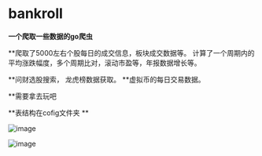 # bankroll

**一个爬取一些数据的go爬虫**

**爬取了5000左右个股每日的成交信息，板块成交数据等。
计算了一个周期内的平均涨跌幅度，多个周期比对，滚动市盈等，年报数据增长等。

**问财选股搜索， 龙虎榜数据获取。
**虚拟币的每日交易数据。

**需要拿去玩吧

**表结构在cofig文件夹 **

![image](https://user-images.githubusercontent.com/20676490/154520321-c630c0cf-597b-4e07-80b6-70f2b610a7d7.png)

![image](https://user-images.githubusercontent.com/20676490/154519846-775162e2-a73e-4844-a672-b187920968dd.png)
